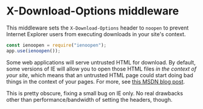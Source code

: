 # X-Download-Options middleware

This middleware sets the `X-Download-Options` header to `noopen` to prevent Internet Explorer users from executing downloads in your site's context.

```javascript
const ienoopen = require("ienoopen");
app.use(ienoopen());
```

Some web applications will serve untrusted HTML for download. By default, some versions of IE will allow you to open those HTML files _in the context of your site_, which means that an untrusted HTML page could start doing bad things in the context of your pages. For more, see [this MSDN blog post](http://blogs.msdn.com/b/ie/archive/2008/07/02/ie8-security-part-v-comprehensive-protection.aspx).

This is pretty obscure, fixing a small bug on IE only. No real drawbacks other than performance/bandwidth of setting the headers, though.
